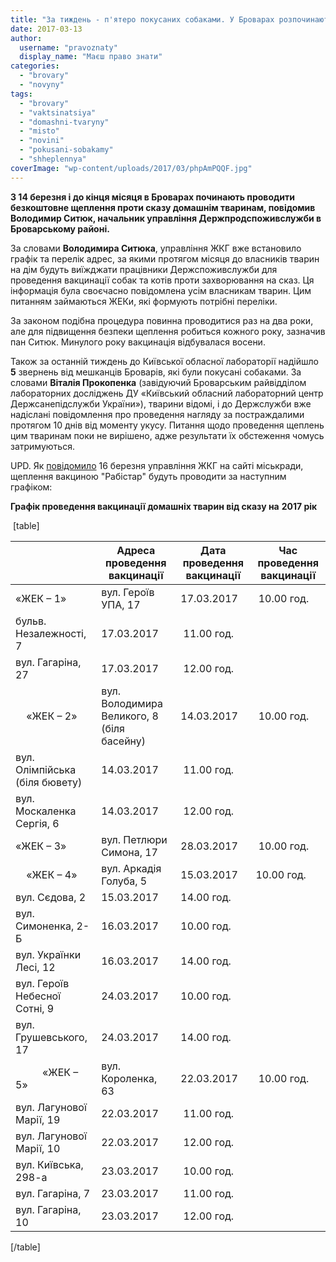 ```yaml
---
title: "За тиждень - п'ятеро покусаних собаками. У Броварах розпочинають щеплення домашніх тварин проти сказу - ОНОВЛЕНО"
date: 2017-03-13
author: 
  username: "pravoznaty"
  display_name: "Маєш право знати"
categories: 
  - "brovary"
  - "novyny"
tags: 
  - "brovary"
  - "vaktsinatsiya"
  - "domashni-tvaryny"
  - "misto"
  - "novini"
  - "pokusani-sobakamy"
  - "shheplennya"
coverImage: "wp-content/uploads/2017/03/phpAmPQQF.jpg"
---
```


**З 14 березня і до кінця місяця в Броварах починають проводити безкоштовне щеплення проти сказу домашнім тваринам, повідомив Володимир Ситюк, начальник управління Держпродспоживслужби в Броварському районі.**

За словами **Володимира Ситюка**, управління ЖКГ вже встановило графік та перелік адрес, за якими протягом місяця до власників тварин на дім будуть виїжджати працівники Держспоживслужби для проведення вакцинації собак та котів проти захворювання на сказ. Ця інформація була своєчасно повідомлена усім власникам тварин. Цим питанням займаються ЖЕКи, які формують потрібні переліки.

За законом подібна процедура повинна проводитися раз на два роки, але для підвищення безпеки щеплення робиться кожного року, зазначив пан Ситюк. Минулого року вакцинація відбувалася восени.

Також за останній тиждень до Київської обласної лабораторії надійшло **5** звернень від мешканців Броварів, які були покусані собаками. За словами **Віталія Прокопенка** (завідуючий Броварським райвідділом лабораторних досліджень ДУ «Київський обласний лабораторний центр Держсанепідслужби України»), тварини відомі, і до Держслужби вже надіслані повідомлення про проведення нагляду за постраждалими протягом 10 днів від моменту укусу. Питання щодо проведення щеплень цим тваринам поки не вирішено, адже результати їх обстеження чомусь затримуються.

UPD. Як [повідомило](https://brovary-rada.gov.ua/news/14873.html) 16 березня управління ЖКГ на сайті міськради, щеплення вакциною "Рабістар" будуть проводити за наступним графіком:

**Графік проведення вакцинації домашніх тварин від сказу на** **2017 рік**

 \[table\]

|   | **Адреса проведення вакцинації** | **Дата проведення вакцинації** | **Час проведення вакцинації** |
| --- | --- | --- | --- |
| «ЖЕК – 1» | вул. Героїв УПА, 17 | 17.03.2017 |  10.00 год. |
| бульв. Незалежності, 7 | 17.03.2017 |  11.00 год. |
| вул. Гагаріна, 27 | 17.03.2017 |  12.00 год. |
|         «ЖЕК – 2» | вул. Володимира Великого, 8 (біля басейну) | 14.03.2017 |  10.00 год. |
| вул. Олімпійська (біля бювету) | 14.03.2017 |  11.00 год. |
| вул. Москаленка Сергія, 6 | 14.03.2017 |  12.00 год. |
| «ЖЕК – 3» | вул. Петлюри Симона, 17 | 28.03.2017 |  10.00 год. |
|         «ЖЕК – 4» | вул. Аркадія Голуба, 5 | 15.03.2017 | 10.00 год. |
| вул. Сєдова, 2 | 15.03.2017 | 14.00 год. |
| вул. Симоненка, 2-Б | 16.03.2017 | 10.00 год. |
| вул. Українки Лесі, 12 | 16.03.2017 | 14.00 год. |
| вул. Героїв Небесної Сотні, 9 | 24.03.2017 | 10.00 год. |
| вул. Грушевського, 17 | 24.03.2017 | 14.00 год. |
|                  «ЖЕК – 5» | вул. Короленка, 63 | 22.03.2017 |  10.00 год. |
| вул. Лагунової Марії, 19 | 22.03.2017 |  11.00 год. |
| вул. Лагунової Марії, 10 | 22.03.2017 |  12.00 год. |
| вул. Київська, 298-а | 23.03.2017 |  10.00 год. |
| вул. Гагаріна, 7 | 23.03.2017 |  11.00 год. |
| вул. Гагаріна, 10 | 23.03.2017 |  12.00 год. |

\[/table\]

